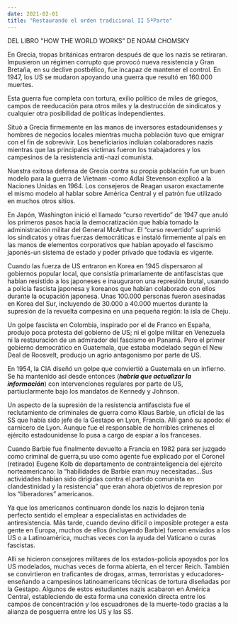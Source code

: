 ```yaml
---
date: 2021-02-01
title: "Restaurando el orden tradicional II 5ªParte"
---
```

DEL LIBRO "HOW THE WORLD WORKS" DE NOAM CHOMSKY

En Grecia, tropas británicas entraron después de que los nazis se retiraran. Impusieron un régimen corrupto que provocó nueva resistencia y Gran Bretaña, en su declive postbélico, fue incapaz de mantener el control. En 1947, los US se mudaron apoyando una guerra que resultó en 160.000 muertes.

Esta guerra fue completa con tortura, exilio político de miles de griegos, campos de reeducación para otros miles y la destrucción de sindicatos y cualquier otra posibilidad de políticas independientes.

Situó a Grecia firmemente en las manos de inversores estadounidenses y hombres de negocios locales mientras mucha población tuvo que emigrar con el fin de sobrevivir. Los beneficiarios indluían colaboradores nazis mientras que las principales víctimas fueron los trabajadores y los campesinos de la resistencia anti-nazi comunista.

Nuestra exitosa defensa de Grecia contra su propia población fue un buen modelo para la guerra de Vietnam -como Adlai Stevenson explicó a la Naciones Unidas en 1964. Los consejeros de Reagan usaron exactamente el mismo modelo al hablar sobre América Central y el patrón fue utilizado en muchos otros sitios.

En Japón, Washington inició el llamado “curso revertido” de 1947 que anuló los primeros pasos hacia la democratización que había tomado la administración militar del General McArthur. El “curso revertido” suprimió los sindicatos y otras fuerzas democráticas e instaló firmemente al país en las manos de elementos corporativos que habían apoyado el fascismo japonés-un sistema de estado y poder privado que todavía es vigente.

Cuando las fuerza de US entraron en Korea en 1945 dispersaron al gobiernos popular local, que consistía primariamente de antifascistas que habían resistido a los japoneses e inauguraron una represión brutal, usando a policía fascista japonesa y koreanos que habían colaborado con ellos durante la ocupación japonesa. Unas 100.000 personas fueron asesinadas  en Korea del Sur, incluyendo de 30.000 a 40.000 muertos durante la supresión de la revuelta compesina en una pequeña región: la isla de Cheju.

Un golpe fascista en Colombia, inspirado por el de Franco en España, produjo poca protesta del gobierno de US; ni el golpe militar en Venezuela ni la restauración de un admirador del fascismo en Panamá. Pero el primer gobierno democrático en Guatemala, que estaba modelado según el New Deal de Roosvelt, producjo un agrio antagonismo por parte de US.

En 1954, la CIA diseñó un golpe que conviertió a Guatemala en un infierno. Se ha mantenido así desde entonces (***habría que actualizar la información***) con intervenciones regulares por parte de US, partiuclarmente bajo los mandatos de Kennedy y Johnson.

Un aspecto de la supresión de la resistencia antifascista fue el reclutamiento de criminales de guerra como Klaus Barbie, un oficial de las SS que había sido jefe de la Gestapo en Lyon, Francia. Allí ganó su apodo: el carnicero de Lyon. Aunque fue el responsable de horribles crímenes el ejército estadounidense lo pusa a cargo de espiar a los franceses.

Cuando Barbie fue finalmente devuelto a Francia en 1982 para ser juzgado como criminal de guerra,su uso como agente fue explicado por el Coronel (retirado) Eugene Kolb de departamento de contrainteligencia del ejército norteamericano: la “habilidades de Barbie eran muy necesitadas...Sus actividades habían sido dirigidas contra el partido comunista en clandestinidad y la resistencia” que eran ahora objetivos de represion por los “liberadores” americanos.

Ya que los americanos continuaron donde los nazis lo dejaron tenía perfecto sentido el emplear a especialistas en actividades de antiresistencia. Más tarde, cuando devino difícil o imposible proteger a esta gente en Europa, muchos de ellos (incluyendo Barbie) fueron enviados a los US o a Latinoamérica, muchas veces con la ayuda del Vaticano o curas fascistas.

Allí se hicieron consejores militares de los estados-policía apoyados por los US modelados, muchas veces de forma abierta, en el tercer Reich. También se convirtieron en traficantes de drogas, armas, terroristas y educadores-enseñando a campesinos latinoamericans técnicas de tortura diseñadas por la Gestapo. Algunos de estos estudiantes nazis acabaron en América Central, estableciendo de esta forma una conexión directa entre los campos de concentración y los escuadrones de la muerte-todo gracias a la alianza de posguerra entre los US y las SS.
